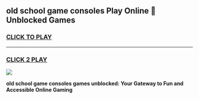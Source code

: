 
## old school game consoles Play Online 👋 Unblocked Games
<h3>
<a href="https://news.freeplayer.one?title=old_school_game_consoles&ref=17GH">CLICK TO PLAY</a></h3>
<hr>

<h3>
<a href="https://news.freeplayer.one?title=old_school_game_consoles&ref=17GH">CLICK 2 PLAY</a>
  
</h3>

<a href="https://news.freeplayer.one?title=old_school_game_consoles&ref=17GH/"><img src="https://clearcache.store/games.png"></a>


**old school game consoles games unblocked: Your Gateway to Fun and Accessible Online Gaming**
